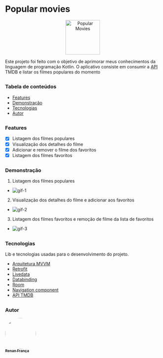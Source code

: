 # Popular movies

<p align="center">
 <img  src="https://user-images.githubusercontent.com/54109228/115387119-9d482880-a1b0-11eb-92e9-e5012f012381.png" height="112" width="112" alt="Popular Movies" />
</p>

Este projeto foi feito com o objetivo de aprimorar meus conhecimentos da linguagem de programação Kotlin. 
O aplicativo consiste em consumir a [API](https://developers.themoviedb.org/3/movies/get-popular-movies) TMDB e listar os filmes populares do momento

##
### Tabela de conteúdos

 - [Features](#features)
 - [Demonstração](#demonstração)
 - [Tecnologias](#tecnologias)
 - [Autor](#autor)

##
### Features

- [x] Listagem dos filmes populares
- [x] Visualização dos detalhes do filme
- [x] Adicionar e remover o filme dos favoritos
- [x] Listagem dos filmes favoritos

##
### Demonstração

1. Listagem dos filmes populares
- ![gif-1](https://user-images.githubusercontent.com/54109228/115236356-aaeaa900-a0f1-11eb-896c-07695fd0ff20.gif)

2. Visualização dos detalhes do filme e adicionar aos favoritos
- ![gif-2](https://user-images.githubusercontent.com/54109228/115239577-492c3e00-a0f5-11eb-956d-8de0b96b57ee.gif)

3. Listagem dos filmes favoritos e remoção de filme da lista de favoritos
- ![gif-3](https://user-images.githubusercontent.com/54109228/115240412-1afb2e00-a0f6-11eb-8ee1-d8ee153f94fb.gif)

##
### Tecnologias

Lib e tecnologias usadas para o desenvolvimento do projeto.

- [Arquitetura MVVM](https://developer.android.com/topic/libraries/architecture/images/final-architecture.png)
- [Retrofit](https://square.github.io/retrofit/)
- [Livedata](https://developer.android.com/topic/libraries/architecture/livedata?hl=pt-br)
- [Databinding](https://developer.android.com/topic/libraries/data-binding?hl=pt-br)
- [Room](https://developer.android.com/training/data-storage/room)
- [Navigation component](https://developer.android.com/guide/navigation/navigation-getting-started)
- [API TMDB](https://developers.themoviedb.org/3/movies/get-popular-movies)

##
### Autor
<a href="https://www.facebook.com/renanfrn">
 <img style="border-radius: 50%;" src="https://avatars.githubusercontent.com/u/54109228?v=4" width="100px;" alt=""/>
 <br />
 <sub><b>Renan França</b></sub></a>
</a>
